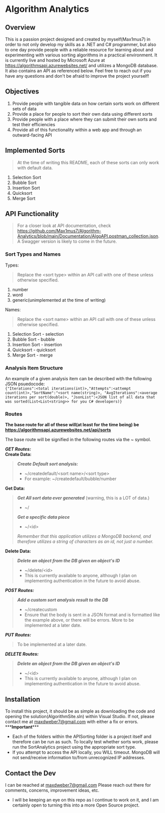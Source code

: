 # Algorithm Analytics

## Overview
This is a passion project designed and created by myself(Max1mus7) in order to not only develop my skills as a .NET and C# programmer, but also to one day provide people with a reliable resource for learning about and experimenting with various sorting algorithms in a practical environment. It is currently live and hosted by Microsoft Azure at https://algorithmsapi.azurewebsites.net/ and utilizes a MongoDB database. It also contains an API as referenced below. Feel free to reach out if you have any questions and don't be afraid to improve the project yourself!

## Objectives
1. Provide people with tangible data on how certain sorts work on different sets of data
2. Provide a place for people to sort their own data using different sorts
3. Provide people with a place where they can submit their own sorts and test their efficiencies
4. Provide all of this functionality within a web app and through an outward-facing API

## Implemented Sorts
> At the time of writing this README, each of these sorts can only work with default data.
1. Selection Sort
2. Bubble Sort
3. Insertion Sort
4. Quicksort
5. Merge Sort


## API Functionality
> For a closer look at API documentation, check https://github.com/Max1mus7/Algorithm-Analytics/blob/main/Documentation/AlgoAPI.postman_collection.json.  
> A Swagger version is likely to come in the future. 
### **Sort Types and Names**

Types:
> Replace the \<sort type\> within an API call with one of these unless otherwise specified.
1. number
2. word
3. generic(unimplemented at the time of writing)

Names:
> Replace the \<sort name\> within an API call with one of these unless otherwise specified.
1. Selection Sort - selection
2. Bubble Sort - bubble
3. Insertion Sort - insertion
4. Quicksort - quicksort
5. Merge Sort - merge

### **Analysis Item Structure**
An example of a given analysis item can be described with the following JSON psuedocode:  
`
{"Iterations":<total iterations(int)>,"Attempts":<attempt count(int)>,"SortName":"<sort name(string)>, "AvgIterations":<average iterations per sort(double)>, "JsonList":<JSON list of all data that was sorted(List<List<string>> for you C# developers)}
`

### **Routes**

**The base route for all of these will(at least for the time being) be https://algorithmsapi.azurewebsites.net/api/sorts**  

The base route will be signified in the following routes via the ~ symbol.  

***GET Routes:***  
**Create Data:**  
> ***Create Default sort analysis:***
> - ~/createdefault/\<sort name\>/\<sort type\>
> - For example: ~/createdefault/bubble/number

**Get Data:**  
> ***Get All sort data ever generated*** (warning, this is a LOT of data.)
> - ~/  
> 
> ***Get a specific data piece***  
> - ~/\<id\>  
> 
> *Remember that this application utilizes a MongoDB backend, and therefore utilizes a string of characters as an id, not just a number.*

**Delete Data:**  
> ***Delete an object from the DB given an object's ID***
> - ~/delete/\<id\>
> - This is currently available to anyone, although I plan on implementing authentication in the future to avoid abuse.

***POST Routes:***
> ***Add a custom sort analysis result to the DB***
> - ~/createcustom
> - Ensure that the body is sent in a JSON format and is formatted like the example above, or there will be errors.
> More to be implemented at a later date.

***PUT Routes:***
> To be implemented at a later date.

***DELETE Routes:***
> ***Delete an object from the DB given an object's ID***
> - ~/\<id\>
> - This is currently available to anyone, although I plan on implementing authentication in the future to avoid abuse.

## Installation
To install this project, it should be as simple as downloading the code and opening the solution(AlgorithmSite.sln) within Visual Studio. If not, please contact me at maxdweber7@gmail.com with either a fix or errors. 
\*\*\***Important**\*\*\*
- Each of the folders within the APISorting folder is a project itself and therefore can be run as such. To locally test whether sorts work, please run the SortAnalytics project using the appropriate sort type.
- If you attempt to access the API locally, you WILL timeout. MongoDB will not send/receive information to/from unrecognized IP addresses.

## Contact the Dev
I can be reached at maxdweber7@gmail.com
Please reach out there for comments, concerns, improvement ideas, etc. 
- I will be keeping an eye on this repo as I continue to work on it, and I am certainly open to turning this into a more Open Source project. 
 

